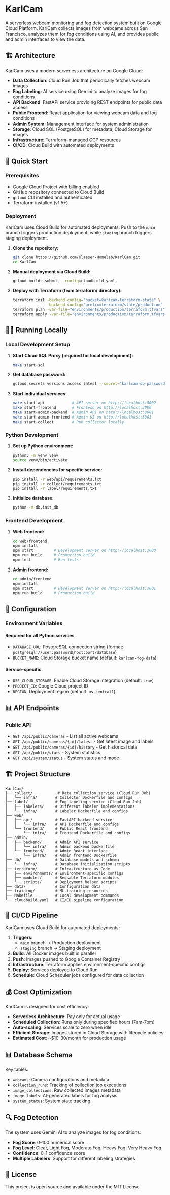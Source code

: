 # KarlCam

A serverless webcam monitoring and fog detection system built on Google Cloud Platform. KarlCam collects images from webcams across San Francisco, analyzes them for fog conditions using AI, and provides public and admin interfaces to view the data.

## 🏗️ Architecture

KarlCam uses a modern serverless architecture on Google Cloud:

- **Data Collection**: Cloud Run Job that periodically fetches webcam images
- **Fog Labeling**: AI service using Gemini to analyze images for fog conditions
- **API Backend**: FastAPI service providing REST endpoints for public data access
- **Public Frontend**: React application for viewing webcam data and fog conditions
- **Admin System**: Management interface for system administration
- **Storage**: Cloud SQL (PostgreSQL) for metadata, Cloud Storage for images
- **Infrastructure**: Terraform-managed GCP resources
- **CI/CD**: Cloud Build with automated deployments

## 🚀 Quick Start

### Prerequisites

- Google Cloud Project with billing enabled
- GitHub repository connected to Cloud Build
- `gcloud` CLI installed and authenticated
- Terraform installed (v1.5+)

### Deployment

KarlCam uses Cloud Build for automated deployments. Push to the `main` branch triggers production deployment, while `staging` branch triggers staging deployment.

1. **Clone the repository:**
   ```bash
   git clone https://github.com/Klaeser-Homelab/KarlCam.git
   cd KarlCam
   ```

2. **Manual deployment via Cloud Build:**
   ```bash
   gcloud builds submit --config=cloudbuild.yaml
   ```

3. **Deploy with Terraform (from terraform/ directory):**
   ```bash
   terraform init -backend-config="bucket=karlcam-terraform-state" \
                  -backend-config="prefix=terraform/state/production"
   terraform plan -var-file="environments/production/terraform.tfvars"
   terraform apply -var-file="environments/production/terraform.tfvars"
   ```

## 🏃‍♂️ Running Locally

### Local Development Setup

1. **Start Cloud SQL Proxy (required for local development):**
   ```bash
   make start-sql
   ```

2. **Get database password:**
   ```bash
   gcloud secrets versions access latest --secret="karlcam-db-password" --project=karlcam
   ```

3. **Start individual services:**
   ```bash
   make start-api            # API server on http://localhost:8002
   make start-frontend       # Frontend on http://localhost:3000
   make start-admin-backend  # Admin API on http://localhost:8001
   make start-admin-frontend # Admin UI on http://localhost:3001
   make start-collect        # Run collector locally
   ```

### Python Development

1. **Set up Python environment:**
   ```bash
   python3 -m venv venv
   source venv/bin/activate
   ```

2. **Install dependencies for specific service:**
   ```bash
   pip install -r web/api/requirements.txt
   pip install -r collect/requirements.txt
   pip install -r label/requirements.txt
   ```

3. **Initialize database:**
   ```bash
   python -m db.init_db
   ```

### Frontend Development

1. **Web frontend:**
   ```bash
   cd web/frontend
   npm install
   npm start         # Development server on http://localhost:3000
   npm run build     # Production build
   npm test          # Run tests
   ```

2. **Admin frontend:**
   ```bash
   cd admin/frontend
   npm install
   npm start         # Development server on http://localhost:3001
   npm run build     # Production build
   ```

## 🔧 Configuration

### Environment Variables

#### Required for all Python services
- `DATABASE_URL`: PostgreSQL connection string (format: `postgresql://user:password@host:port/database`)
- `BUCKET_NAME`: Cloud Storage bucket name (default: `karlcam-fog-data`)

#### Service-specific
- `USE_CLOUD_STORAGE`: Enable Cloud Storage integration (default: `true`)
- `PROJECT_ID`: Google Cloud project ID
- `REGION`: Deployment region (default: `us-central1`)

## 📊 API Endpoints

### Public API

- `GET /api/public/cameras` - List all active webcams
- `GET /api/public/cameras/{id}/latest` - Get latest image and labels
- `GET /api/public/cameras/{id}/history` - Get historical data
- `GET /api/public/stats` - System statistics
- `GET /api/system/status` - System status and mode


## 🏗️ Project Structure

```
KarlCam/
├── collect/           # Data collection service (Cloud Run Job)
│   └── infra/        # Collector Dockerfile and configs
├── label/            # Fog labeling service (Cloud Run Job)
│   ├── labelers/     # Different labeler implementations
│   └── infra/        # Labeler Dockerfile and configs
├── web/
│   ├── api/          # FastAPI backend service
│   │   └── infra/    # API Dockerfile and configs
│   └── frontend/     # Public React frontend
│       └── infra/    # Frontend Dockerfile and configs
├── admin/
│   ├── backend/      # Admin API service
│   │   └── infra/    # Admin backend Dockerfile
│   └── frontend/     # Admin React interface
│       └── infra/    # Admin frontend Dockerfile
├── db/               # Database models and schema
│   └── infra/        # Database initialization scripts
├── terraform/        # Infrastructure as Code
│   ├── environments/ # Environment-specific configs
│   ├── modules/      # Reusable Terraform modules
│   └── scripts/      # Deployment helper scripts
├── data/             # Configuration data
├── training/         # ML training resources
├── Makefile          # Local development commands
└── cloudbuild.yaml   # CI/CD pipeline configuration
```

## 🚀 CI/CD Pipeline

KarlCam uses Cloud Build for automated deployments:

1. **Triggers**: 
   - `main` branch → Production deployment
   - `staging` branch → Staging deployment
2. **Build**: All Docker images built in parallel
3. **Push**: Images pushed to Google Container Registry
4. **Infrastructure**: Terraform applies environment-specific configs
5. **Deploy**: Services deployed to Cloud Run
6. **Schedule**: Cloud Scheduler jobs configured for data collection

## 💰 Cost Optimization

KarlCam is designed for cost efficiency:

- **Serverless Architecture**: Pay only for actual usage
- **Scheduled Collection**: Runs only during specified hours (7am-7pm)
- **Auto-scaling**: Services scale to zero when idle
- **Efficient Storage**: Images stored in Cloud Storage with lifecycle policies
- **Estimated Cost**: ~$10-30/month for production usage

## 📊 Database Schema

Key tables:
- `webcams`: Camera configurations and metadata
- `collection_runs`: Tracking of collection job executions
- `image_collections`: Raw collected images metadata
- `image_labels`: AI-generated labels for fog analysis
- `system_status`: System state tracking

## 🔍 Fog Detection

The system uses Gemini AI to analyze images for fog conditions:
- **Fog Score**: 0-100 numerical score
- **Fog Level**: Clear, Light Fog, Moderate Fog, Heavy Fog, Very Heavy Fog
- **Confidence**: 0-1 confidence score
- **Multiple Labelers**: Support for different labeling strategies

## 📝 License

This project is open source and available under the MIT License.
